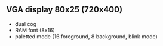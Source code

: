 VGA display 80x25 (720x400)
-----------------
 - dual cog
 - RAM font (8x16)
 - paletted mode (16 foreground, 8 background, blink mode)
